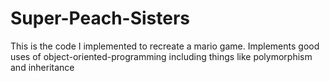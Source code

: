 # Super-Peach-Sisters
This is the code I implemented to recreate a mario game. 
Implements good uses of object-oriented-programming including things like polymorphism and inheritance
